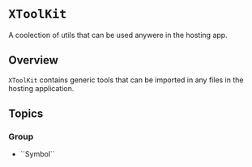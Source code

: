 # ``XToolKit``

A coolection of utils that can be used anywere in the hosting app.

## Overview

`XToolKit` contains generic tools that can be imported in any files in the hosting application. 

## Topics

### <!--@START_MENU_TOKEN@-->Group<!--@END_MENU_TOKEN@-->

- <!--@START_MENU_TOKEN@-->``Symbol``<!--@END_MENU_TOKEN@-->
